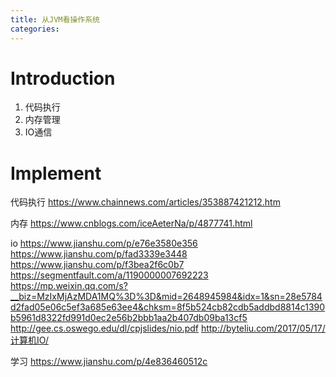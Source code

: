 ```yaml
---
title: 从JVM看操作系统
categories:
---
```


# Introduction
1. 代码执行
2. 内存管理
3. IO通信

# Implement

代码执行
https://www.chainnews.com/articles/353887421212.htm

内存
https://www.cnblogs.com/iceAeterNa/p/4877741.html

io
https://www.jianshu.com/p/e76e3580e356
https://www.jianshu.com/p/fad3339e3448
https://www.jianshu.com/p/f3bea2f6c0b7
https://segmentfault.com/a/1190000007692223
https://mp.weixin.qq.com/s?__biz=MzIxMjAzMDA1MQ%3D%3D&mid=2648945984&idx=1&sn=28e5784d2fad05e06c5ef3a685e63ee4&chksm=8f5b524cb82cdb5addbd8814c1390b5961d8322fd991d0ec2e56b2bbb1aa2b407db09ba13cf5
http://gee.cs.oswego.edu/dl/cpjslides/nio.pdf
http://byteliu.com/2017/05/17/计算机IO/

学习
https://www.jianshu.com/p/4e836460512c